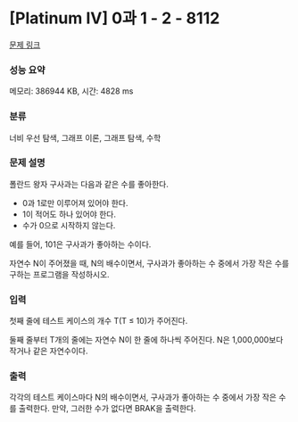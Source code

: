# [Platinum IV] 0과 1 - 2 - 8112 

[문제 링크](https://www.acmicpc.net/problem/8112) 

### 성능 요약

메모리: 386944 KB, 시간: 4828 ms

### 분류

너비 우선 탐색, 그래프 이론, 그래프 탐색, 수학

### 문제 설명

<p>폴란드 왕자 구사과는 다음과 같은 수를 좋아한다.</p>

<ul>
	<li>0과 1로만 이루어져 있어야 한다.</li>
	<li>1이 적어도 하나 있어야 한다.</li>
	<li>수가 0으로 시작하지 않는다.</li>
</ul>

<p>예를 들어, 101은 구사과가 좋아하는 수이다.</p>

<p>자연수 N이 주어졌을 때, N의 배수이면서, 구사과가 좋아하는 수 중에서 가장 작은 수를 구하는 프로그램을 작성하시오.</p>

### 입력 

 <p>첫째 줄에 테스트 케이스의 개수 T(T ≤ 10)가 주어진다.</p>

<p>둘째 줄부터 T개의 줄에는 자연수 N이 한 줄에 하나씩 주어진다. N은 1,000,000보다 작거나 같은 자연수이다.</p>

### 출력 

 <p>각각의 테스트 케이스마다 N의 배수이면서, 구사과가 좋아하는 수 중에서 가장 작은 수를 출력한다. 만약, 그러한 수가 없다면 BRAK을 출력한다.</p>

